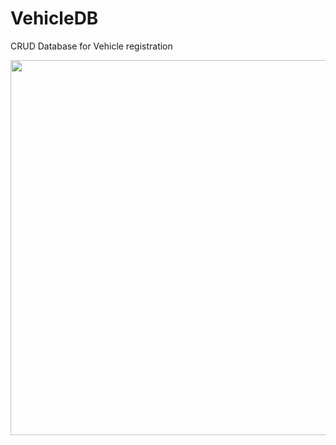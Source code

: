 # VehicleDB
CRUD Database for Vehicle registration

<p align="center">
    <img src="sitecv/img/dbms.jpg"  width=600>
    <br>
    <br>
   </p>
